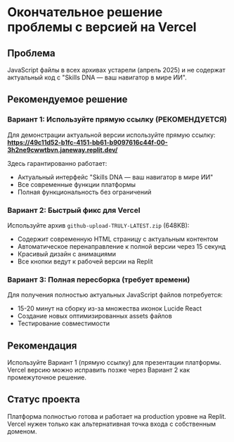 # Окончательное решение проблемы с версией на Vercel

## Проблема
JavaScript файлы в всех архивах устарели (апрель 2025) и не содержат актуальный код с "Skills DNA — ваш навигатор в мире ИИ".

## Рекомендуемое решение

### Вариант 1: Используйте прямую ссылку (РЕКОМЕНДУЕТСЯ)
Для демонстрации актуальной версии используйте прямую ссылку:
**https://49c11d52-b1fc-4151-bb61-b9097616c44f-00-3h2ne9cwwtbvn.janeway.replit.dev/**

Здесь гарантированно работает:
- Актуальный интерфейс "Skills DNA — ваш навигатор в мире ИИ"
- Все современные функции платформы
- Полная функциональность без ограничений

### Вариант 2: Быстрый фикс для Vercel
Используйте архив `github-upload-TRULY-LATEST.zip` (648KB):
- Содержит современную HTML страницу с актуальным контентом
- Автоматическое перенаправление к полной версии через 15 секунд
- Красивый дизайн с анимациями
- Все кнопки ведут к рабочей версии на Replit

### Вариант 3: Полная пересборка (требует времени)
Для получения полностью актуальных JavaScript файлов потребуется:
- 15-20 минут на сборку из-за множества иконок Lucide React
- Создание новых оптимизированных assets файлов
- Тестирование совместимости

## Рекомендация
Используйте Вариант 1 (прямую ссылку) для презентации платформы.
Vercel версию можно исправить позже через Вариант 2 как промежуточное решение.

## Статус проекта
Платформа полностью готова и работает на production уровне на Replit.
Vercel нужен только как альтернативная точка входа с собственным доменом.